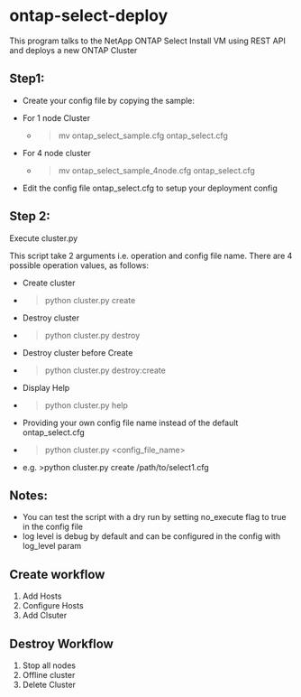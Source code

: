 # ontap-select-deploy
This program talks to the NetApp ONTAP Select Install VM using REST API and deploys a new ONTAP Cluster


## Step1:
* Create your config file by copying the sample:
 * For 1 node Cluster
   * >mv ontap_select_sample.cfg ontap_select.cfg
 * For 4 node cluster
   * >mv ontap_select_sample_4node.cfg ontap_select.cfg 
 
* Edit the config file ontap_select.cfg to setup your deployment config

## Step 2:
Execute cluster.py

This script take 2 arguments i.e. operation and config file name. There are 4 possible operation values, as follows: 
* Create cluster
 * >python cluster.py create
* Destroy cluster
 * >python cluster.py destroy
* Destroy cluster before Create
 * >python cluster.py destroy:create
* Display Help
 * >python cluster.py help
* Providing your own config file name instead of the default ontap_select.cfg
 * >python cluster.py <operation> <config_file_name>
 * e.g. >python cluster.py create /path/to/select1.cfg


## Notes:
* You can test the script with a dry run by setting no_execute flag to true in the config file
* log level is debug by default and can be configured in the config with log_level param

## Create workflow
1. Add Hosts
2. Configure Hosts
3. Add Clsuter

## Destroy Workflow
1. Stop all nodes
2. Offline cluster
3. Delete Cluster
